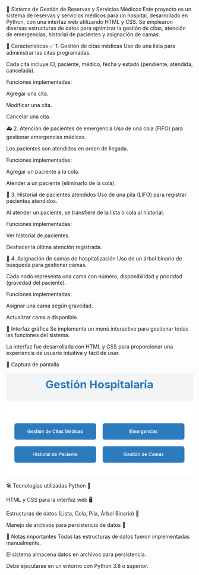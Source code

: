 🏥 Sistema de Gestión de Reservas y Servicios Médicos
Este proyecto es un sistema de reservas y servicios médicos para un hospital, desarrollado en Python, con una interfaz web utilizando HTML y CSS. Se emplearon diversas estructuras de datos para optimizar la gestión de citas, atención de emergencias, historial de pacientes y asignación de camas.

📌 Características
✅ 1. Gestión de citas médicas
Uso de una lista para administrar las citas programadas.

Cada cita incluye ID, paciente, médico, fecha y estado (pendiente, atendida, cancelada).

Funciones implementadas:

Agregar una cita.

Modificar una cita.

Cancelar una cita.

🚑 2. Atención de pacientes de emergencia
Uso de una cola (FIFO) para gestionar emergencias médicas.

Los pacientes son atendidos en orden de llegada.

Funciones implementadas:

Agregar un paciente a la cola.

Atender a un paciente (eliminarlo de la cola).

📜 3. Historial de pacientes atendidos
Uso de una pila (LIFO) para registrar pacientes atendidos.

Al atender un paciente, se transfiere de la lista o cola al historial.

Funciones implementadas:

Ver historial de pacientes.

Deshacer la última atención registrada.

🏨 4. Asignación de camas de hospitalización
Uso de un árbol binario de búsqueda para gestionar camas.

Cada nodo representa una cama con número, disponibilidad y prioridad (gravedad del paciente).

Funciones implementadas:

Asignar una cama según gravedad.

Actualizar cama a disponible.

🎨 Interfaz gráfica
Se implementa un menú interactivo para gestionar todas las funciones del sistema.

La interfaz fue desarrollada con HTML y CSS para proporcionar una experiencia de usuario intuitiva y fácil de usar.

📸 Captura de pantalla

![Menú del sistema](https://github.com/exequiel-exe/Gestion_Hospitalaria-Proyecto-/blob/main/images/Captura_de_Menu.png?raw=true) 



🛠 Tecnologías utilizadas
Python 🐍

HTML y CSS para la interfaz web 🖥️

Estructuras de datos (Lista, Cola, Pila, Árbol Binario) 📂

Manejo de archivos para persistencia de datos 📄

📢 Notas importantes
Todas las estructuras de datos fueron implementadas manualmente.

El sistema almacena datos en archivos para persistencia.

Debe ejecutarse en un entorno con Python 3.8 o superior.


